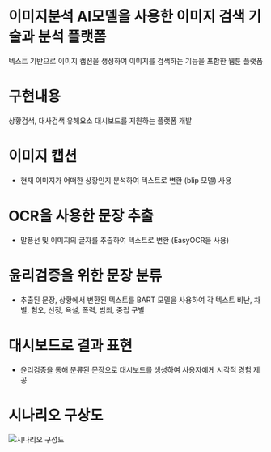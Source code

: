 # 이미지분석 AI모델을 사용한 이미지 검색 기술과 분석 플랫폼
텍스트 기반으로 이미지 캡션을 생성하여 이미지를 검색하는 기능을 포함한 웹툰 플랫폼

# 구현내용
상황검색, 대사검색 유해요소 대시보드를 지원하는 플랫폼 개발

# 이미지 캡션
  - 현재 이미지가 어떠한 상황인지 분석하여 텍스트로 변환 (blip 모델) 사용

# OCR을 사용한 문장 추출
  - 말풍선 및 이미지의 글자를 추출하여 텍스트로 변환 (EasyOCR을 사용)

# 윤리검증을 위한 문장 분류
  - 추출된 문장, 상황에서 변환된 텍스트를 BART 모델을 사용하여 각 텍스트 비난, 차별, 혐오, 선정, 욕설, 폭력, 범죄, 중립 구별

# 대시보드로 결과 표현
  - 윤리검증을 통해 분류된 문장으로 대시보드를 생성하여 사용자에게 시각적 경험 제공


# 시나리오 구상도
![시나리오 구성도](https://github.com/InMerchant/Scene-Search/assets/106319540/f136d003-901c-41d5-88f5-9fc269d4360f)

